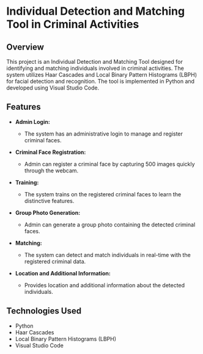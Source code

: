 # Individual Detection and Matching Tool in Criminal Activities

## Overview

This project is an Individual Detection and Matching Tool designed for identifying and matching individuals involved in criminal activities. The system utilizes Haar Cascades and Local Binary Pattern Histograms (LBPH) for facial detection and recognition. The tool is implemented in Python and developed using Visual Studio Code.

## Features

- **Admin Login:**
  - The system has an administrative login to manage and register criminal faces.

- **Criminal Face Registration:**
  - Admin can register a criminal face by capturing 500 images quickly through the webcam.

- **Training:**
  - The system trains on the registered criminal faces to learn the distinctive features.

- **Group Photo Generation:**
  - Admin can generate a group photo containing the detected criminal faces.

- **Matching:**
  - The system can detect and match individuals in real-time with the registered criminal data.

- **Location and Additional Information:**
  - Provides location and additional information about the detected individuals.

## Technologies Used

- Python
- Haar Cascades
- Local Binary Pattern Histograms (LBPH)
- Visual Studio Code


